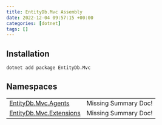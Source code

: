 ```yaml
---
title: EntityDb.Mvc Assembly
date: 2022-12-04 09:57:15 +00:00
categories: [dotnet]
tags: []
---
```


## Installation
```sh
dotnet add package EntityDb.Mvc
```
## Namespaces
<table><tr><td><a href='/posts/dotnet-entitydb-mvc-agents'>EntityDb.Mvc.Agents</a></td><td>Missing Summary Doc!</td></tr><tr><td><a href='/posts/dotnet-entitydb-mvc-extensions'>EntityDb.Mvc.Extensions</a></td><td>Missing Summary Doc!</td></tr></table>
